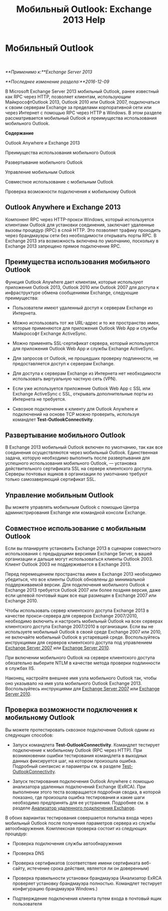 ﻿---
title: 'Мобильный Outlook: Exchange 2013 Help'
TOCTitle: Мобильный Outlook
ms:assetid: 9026d461-ec6a-4ef5-ba9d-de33030858f3
ms:mtpsurl: https://technet.microsoft.com/ru-ru/library/Bb123741(v=EXCHG.150)
ms:contentKeyID: 50488616
ms.date: 04/30/2018
mtps_version: v=EXCHG.150
ms.translationtype: HT
---

# Мобильный Outlook

 

_**Применимо к:**Exchange Server 2013_

_**Последнее изменение раздела:**2016-12-09_

В Microsoft Exchange Server 2013 мобильный Outlook, ранее известный как RPC через HTTP, позволяет клиентам, использующим МайкрософтOutlook 2013, Outlook 2010 или Outlook 2007, подключаться к своим серверам Exchange за пределами корпоративной сети или через Интернет с помощью RPC через HTTP в Windows. В этом разделе рассматривается мобильный Outlook и преимущества использования мобильного Outlook.

**Содержание**

Outlook Anywhere и Exchange 2013

Преимущества использования мобильного Outlook

Развертывание мобильного Outlook

Управление мобильным Outlook

Совместное использование с мобильным Outlook

Проверка возможности подключения к мобильному Outlook

## Outlook Anywhere и Exchange 2013

Компонент RPC через HTTP-прокси Windows, который используется клиентами Outlook для установки соединения, заключает удаленные вызовы процедур (RPC) в слой HTTP. Это позволяет трафику проходить через брандмауэры сети без необходимости открывать порты RPC. В Exchange 2013 эта возможность включена по умолчанию, поскольку в Exchange 2013 запрещено прямое подключение RPC.

## Преимущества использования мобильного Outlook

Функция Outlook Anywhere дает клиентам, которые используют приложения Outlook 2013, Outlook 2010 или Outlook 2007 для доступа к инфраструктуре обмена сообщениями Exchange, следующие преимущества:

  - Пользователи имеют удаленный доступ к серверам Exchange из Интернета.

  - Можно использовать тот же URL-адрес и то же пространство имен, которые применяются для приложения Outlook Web App и службы Майкрософт Exchange ActiveSync.

  - Можно применять SSL-сертификат сервера, который используется для приложения Outlook Web App и службы Exchange ActiveSync.

  - Для запросов от Outlook, не прошедших проверку подлинности, не предоставляется доступ к серверам Exchange.

  - Для доступа к серверам Exchange из Интернета нет необходимости использовать виртуальную частную сеть (VPN).

  - Если уже используется приложение Outlook Web App с SSL или Exchange ActiveSync с SSL, открывать дополнительные порты из Интернета не требуется.

  - Сквозное подключение к клиенту для Outlook Anywhere и подключений на основе TCP можно проверить, используя командлет **Test-OutlookConnectivity**.

## Развертывание мобильного Outlook

В Exchange 2013 мобильный Outlook включен по умолчанию, так как все соединения осуществляются через мобильный Outlook. Единственная задача, которую необходимо выполнить после развертывания для успешного использования мобильного Outlook, — установка действительного сертификата SSL на сервере клиентского доступа. Серверы почтовых ящиков в организации по умолчанию требуют только самозаверяющий сертификат SSL.

## Управление мобильным Outlook

Вы можете управлять мобильным Outlook с помощью Центра администрирования Exchange или командной консоли Exchange.

## Совместное использование с мобильным Outlook

Если вы планируете установить Exchange 2013 в сценарии совместного использования с предыдущими версиями Exchange Server, в вашей организации и дальше могут использоваться клиенты Outlook 2003. Клиент Outlook 2003 не поддерживается в Exchange 2013.

Перед перемещением пространства имен в Exchange 2013 необходимо убедиться, что все клиенты Outlook обновлены до минимальной поддерживаемой версии. Для подключения мобильного Outlook к Exchange 2013 требуется Outlook 2007 или более поздняя версия, даже если целевой почтовый ящик все еще размещен в Exchange 2007 или Exchange 2010.

Чтобы использовать сервер клиентского доступа Exchange 2013 в качестве прокси-сервера для серверов Exchange 2007/2010, необходимо включить и настроить мобильный Outlook на всех серверах клиентского доступа Exchange 2007/2010 в организации. Если вы не используете мобильный Outlook в своей среде Exchange 2007 или 2010, не включайте мобильный Outlook в устаревшей среде. Воспользуйтесь инструкциями для серверов клиентского доступа под управлением [Exchange Server 2007](https://go.microsoft.com/fwlink/p/?linkid=510497) или [Exchange Server 2010](https://go.microsoft.com/fwlink/p/?linkid=510502).

При включении мобильного Outlook на сервере клиентского доступа обязательно выберите NTLM в качестве метода проверки подлинности в службах IIS.

Наконец, настройте внешнее имя узла мобильного Outlook так, чтобы оно указывало на имя узла мобильного Outlook Exchange 2013. Воспользуйтесь инструкциями для [Exchange Server 2007](https://go.microsoft.com/fwlink/p/?linkid=510530) или [Exchange Server 2010](https://go.microsoft.com/fwlink/p/?linkid=510531).

## Проверка возможности подключения к мобильному Outlook

Вы можете протестировать сквозное подключение Outlook одним из следующих способов:

  - Запуск командлета **Test-OutlookConnectivity**. Командлет тестирует подключение к мобильному Outlook (RPC через HTTP). При возникновении ошибки тестирования командлета в выходных данных фиксируется шаг, на котором произошла ошибка. Подробный синтаксис и параметры см. в разделе [Test-OutlookConnectivity](https://technet.microsoft.com/ru-ru/library/dd638082\(v=exchg.150\)).

  - Запуск тестирования подключения Outlook Anywhere с помощью анализатора удаленных подключений Exchange (ExRCA). При выполнении этого теста возвращается подробная сводка, в которой показано, где произошла ошибка тестирования и какие шаги необходимо предпринять для ее устранения. Подробнее см. в разделе [Анализатор удаленного подключения Exchange](exchange-remote-connectivity-analyzer-exchange-2013-help.md).

В обоих вариантах тестирования совершается попытка входа через мобильный Outlook после получения параметров сервера из службы автообнаружения. Комплексная проверка состоит из следующих процедур:

  - Проверка подключения службы автообнаружения

  - Проверка DNS

  - Проверка сертификатов (соответствие имени сертификата веб-сайту, истечение срока действия, является ли он доверенным)

  - Проверка правильности установки брандмауэра (Анализатор ExRCA проверяет установку брандмауэра полностью. Командлет тестирует конфигурацию брандмауэра Windows.)

  - Подтверждение подключения клиента путем входа в почтовый ящик пользователя

